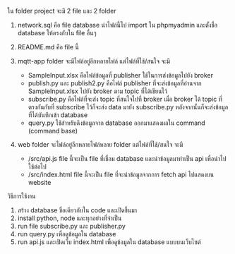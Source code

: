 ใน folder project จะมี 2 file และ 2 folder

1. network.sql คือ file database นำไฟล์นี้ไป import ใน phpmyadmin และตั้งชื่อ database ให้ตรงกับใน file อื่นๆ

2. README.md คือ file นี้

3. mqtt-app folder จะมีไฟล์อยู่อีกหลายไฟล์ แต่ไฟล์ที่ใช้/สนใจ จะมี
    - SampleInput.xlsx คือไฟล์ข้อมูลที่ publisher ใช้ในการส่งข้อมูลไปยัง broker
    - publish.py และ publish2.py คือไฟล์ publisher ที่จะส่งข้อมูลที่อ่านจาก SampleInput.xlsx ไปยัง broker ตาม topic ที่ได้เขียนไว้
    - subscribe.py คือไฟล์ที่จะส่ง topic ที่สนใจไปที่ broker เมื่อ broker ได้ topic ที่ตรงกันกับที่ subscribe ไว้ก็จะส่ง data มายัง subscribe.py หลังจากนั้นก็จะส่งข้อมูลที่ได้บันทึกเข้า database
    - query.py ใช้สำหรับดึงข้อมูลจาก database ออกมาแสดงผลใน command (command base)

4. web folder จะไฟล์อยู่อีกหลายไฟล์หลาย folder แต่ไฟล์ที่ใช้/สนใจ จะมี
    - /src/api.js file นี้จะเป็น file ที่เชื่อม database และนำข้อมูลมาทำเป็น api เพื่อนำไปใช้ต่อไป
    - /src/index.html file นี้จะเป็น file ที่จะนำข้อมูลจากการ fetch api ไปแสดงบน website




วิธีการใช้งาน 
1. สร้าง database ชื่อเดียวกับใน code และเปิดขึ้นมา
2. install python, node และทุกอย่างที่จำเป็น
3. run file subscribe.py และ publisher.py
4. run query.py เพื่อดูข้อมูลใน database
5. run api.js และเปิดเว็บ index.html เพื่อดูข้อมูลใน database แบบบนเว็บไซต์